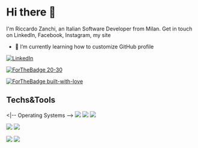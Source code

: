 # Hi there 👋

I'm Riccardo Zanchi, an Italian Software Developer from Milan. Get in touch on LinkedIn, Facebook, Instagram, my site

- 🌱 I’m currently learning how to customize GitHub profile

[![LinkedIn][3.2]][3]

[![ForTheBadge 20-30](http://ForTheBadge.com/images/badges/ages-30-40.svg)](http://ForTheBadge.com)

[![ForTheBadge built-with-love](http://ForTheBadge.com/images/badges/built-with-love.svg)](https://GitHub.com/Naereen/)




[3.2]: https://imgur.com/gallery/HT2w1


[3]: https://linkedin.com

## Techs&Tools
<|-- Operating Systems -->
![](https://img.shields.io/badge/OS-Win10-blueviolet?style=plastic&logo=Windows)
![](https://img.shields.io/badge/OS-10.11%20El%20Capitain-brightgreen?style=plastic&logo=Apple&logoColor=white&color=2bbc8a)
![](https://img.shields.io/badge/OS-Debian-green?style=plastic&logo=Debian&logoColor=white&color=2bbc8a)

<!-- Editors -->
![](https://img.shields.io/badge/Editor-IntelliJ%20IDEA-yellowgreen?style=plastic&logo=IntelliJ%20IDEA&logoColor=white&color=2bbc8a)
![](https://img.shields.io/badge/Editor-VSCode-yellow?style=plastic&logo=visual%20studio%20code&logoColor=white&color=2bbc8a)

<!-- Programming Languages -->
![](https://img.shields.io/badge/Code-Java-informational?style=plastic&logo=Java&logoColor=white&color=2bbc8a)
![](https://img.shields.io/badge/Code-JavaScript-informational?style=plastic&logo=JavaScript&logoColor=white&color=2bbc8a)



<!--
**zankyr/zankyr** is a ✨ _special_ ✨ repository because its `README.md` (this file) appears on your GitHub profile.

Here are some ideas to get you started:

- 🔭 I’m currently working on ...
- 🌱 I’m currently learning ...
- 💬 Ask me about ...
- 📫 How to reach me: ...
- ⚡ Fun fact: ...
-->
